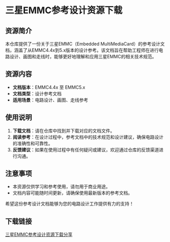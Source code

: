 # 三星EMMC参考设计资源下载

## 资源简介

本仓库提供了一份关于三星EMMC（Embedded MultiMediaCard）的参考设计文档，涵盖了从EMMC4.4x到5.x版本的设计参考。该文档旨在帮助工程师在进行电路设计、画图和走线时，能够更好地理解和应用三星EMMC的相关技术规范。

## 资源内容

- **文档版本**：EMMC4.4x 至 EMMC5.x
- **文档类型**：设计参考文档
- **适用场景**：电路设计、画图、走线参考

## 使用说明

1. **下载文档**：请在仓库中找到并下载对应的文档文件。
2. **阅读参考**：在设计过程中，参考文档中的技术规范和设计建议，确保电路设计的准确性和可靠性。
3. **反馈建议**：如果在使用过程中有任何疑问或建议，欢迎通过仓库的反馈渠道进行沟通。

## 注意事项

- 本资源仅供学习和参考使用，请勿用于商业用途。
- 文档内容可能随时间更新，请确保使用最新版本的参考文档。

希望这份参考设计文档能够为您的电路设计工作提供有力的支持！

## 下载链接

[三星EMMC参考设计资源下载分享](https://pan.quark.cn/s/1028750437a7)